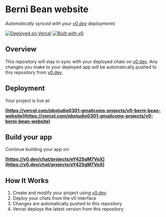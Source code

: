 # Berni Bean website

*Automatically synced with your [v0.dev](https://v0.dev) deployments*

[![Deployed on Vercel](https://img.shields.io/badge/Deployed%20on-Vercel-black?style=for-the-badge&logo=vercel)](https://vercel.com/pbstudio0301-gmailcoms-projects/v0-berni-bean-website)
[![Built with v0](https://img.shields.io/badge/Built%20with-v0.dev-black?style=for-the-badge)](https://v0.dev/chat/projects/eY42SgM7VoX)

## Overview

This repository will stay in sync with your deployed chats on [v0.dev](https://v0.dev).
Any changes you make to your deployed app will be automatically pushed to this repository from [v0.dev](https://v0.dev).

## Deployment

Your project is live at:

**[https://vercel.com/pbstudio0301-gmailcoms-projects/v0-berni-bean-website](https://vercel.com/pbstudio0301-gmailcoms-projects/v0-berni-bean-website)**

## Build your app

Continue building your app on:

**[https://v0.dev/chat/projects/eY42SgM7VoX](https://v0.dev/chat/projects/eY42SgM7VoX)**

## How It Works

1. Create and modify your project using [v0.dev](https://v0.dev)
2. Deploy your chats from the v0 interface
3. Changes are automatically pushed to this repository
4. Vercel deploys the latest version from this repository